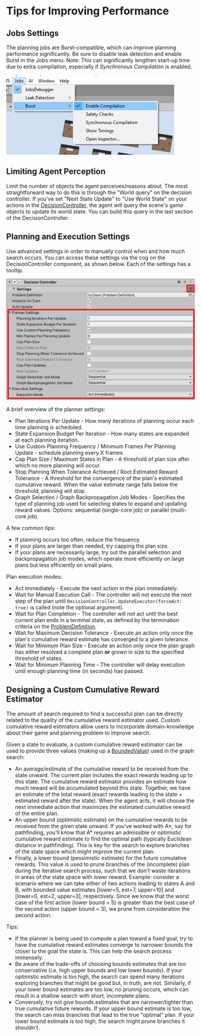 # Tips for Improving Performance
## Jobs Settings
The planning jobs are Burst-compatible, which can improve planning performance significantly. Be 
sure to disable leak detection and enable Burst in the Jobs menu. Note: This can significantly 
lengthen start-up time due to extra compilation, especially if *Synchronous Compilation* is enabled. 

![Burst](images/EnableBurst.png)

## Limiting Agent Perception
Limit the number of objects the agent perceives/reasons about. The most straightforward way to do this is through the "World query" on the decision controller. If you've set "Next State Update" to "Use World State" on your actions in the [DecisionController](xref:Unity.AI.Planner.Controller.DecisionController), the agent will query the scene's game objects to update its world state. You can build this query in the last section of the DecisionController.

## Planning and Execution Settings
Use advanced settings in order to manually control when and how much search occurs. You can access these settings via the cog on the DecisionController component, as shown below. Each of the settings has a tooltip. 

![Advanced Settings](images/AdvancedSettings.png)

A brief overview of the planner settings:
* Plan Iterations Per Update - How many iterations of planning occur each time planning is scheduled.
* State Expansion Budget Per Iteration - How many states are expanded at each planning iteration.
* Use Custom Planning Frequency / Minimum Frames Per Planning Update - schedule planning every X frames.
* Cap Plan Size / Maximum States in Plan - A threshold of plan size after which no more planning will occur.
* Stop Planning When Tolerance Achieved / Root Estimated Reward Tolerance - A threshold for the convergence of the plan's estimated cumulative reward. When the value estimate range falls below the threshold, planning will stop.
* Graph Selection / Graph Backpropagation Job Modes - Specifies the type of planning job used for selecting states to expand and updating reward values. Options: sequential (single-core job) or parallel (multi-core job).   
  

A few common tips:
* If planning occurs too often, reduce the frequency. 
* If your plans are larger than needed, try capping the plan size. 
* If your plans are necessarily large, try out the parallel selection and backpropagation job modes, which operate more efficiently on large plans but less efficiently on small plans.



Plan execution modes:
* Act Immediately - Execute the next action in the plan immediately.
* Wait for Manual Execution Call - The controller will not execute the next step of the plan until `DecisionController.UpdateExecutor(forceAct: true)` is called (note the optional argument). 
* Wait for Plan Completion - The controller will not act until the best current plan ends in a terminal state, as defined by the termination criteria on the [ProblemDefinition](xref:Unity.AI.Planner.Traits.ProblemDefinition). 
* Wait for Maximum Decision Tolerance - Execute an action only once the plan's cumulative reward estimate has converged to a given tolerance.
* Wait for Minimum Plan Size - Execute an action only once the plan graph has either resolved a complete plan **or** grown in size to the specified threshold of states. 
* Wait for Minimum Planning Time - The controller will delay execution until enough planning time (in seconds) has passed.


## Designing a Custom Cumulative Reward Estimator
The amount of search required to find a successful plan can be directly related to the quality of the cumulative reward estimator used. Custom cumulative reward estimators allow users to incorporate domain-knowledge about their game and planning problem to improve search. 

Given a state to evaluate, a custom cumulative reward estimator can be used to provide three values (making up a [BoundedValue](xref:Unity.AI.Planner.BoundedValue)) used in the graph search:

* An average/estimate of the cumulative reward to be received from the state onward. The current plan includes the exact rewards leading up to this state. The cumulative reward estimator provides an estimate how much reward will be accumulated beyond this state. Together, we have an estimate of the total reward (exact rewards leading to the state + estimated reward after the state). When the agent acts, it will choose the next immediate action that maximizes the estimated cumulative reward of the entire plan.
* An upper bound (optimistic estimate) on the cumulative rewards to be received from the given state onward. If you've worked with A\*, say for pathfinding, you'll know that A\* requires an admissible or optimistic cumulative reward estimate to find the optimal path (typically Euclidean distance in pathfinding). This is key for the search to explore branches of the state space which might improve the current plan.
* Finally, a lower bound (pessimistic estimate) for the future cumulative rewards. This value is used to prune branches of the (incomplete) plan during the iterative search process, such that we don't waste iterations in areas of the state space with lower reward. Example: consider a scenario where we can take either of two actions leading to states A and B, with bounded value estimates [lower=5, est=7, upper=10] and [lower=0, est=2, upper=3], respectively. Since we know that the worst case of the first action (lower bound = 5) is greater than the best case of the second action (upper bound = 3), we prune from consideration the second action.

Tips:
* If the planner is being used to compute a plan toward a fixed goal, try to have the cumulative reward estimates converge to narrower bounds the closer to the goal the state is. This can help the search process immensely.
* Be aware of the trade-offs of choosing bounds estimates that are too conservative (i.e. high upper bounds and low lower bounds). If your optimistic estimate is too high, the search can spend many iterations exploring branches that might be good but, in truth, are not. Similarly, if your lower bound estimates are too low, no pruning occurs, which can result in a shallow search with short, incomplete plans.
* Conversely, try not give bounds estimates that are narrower/tighter than true cumulative future rewards. If your upper bound estimate is too low, the search can miss branches that lead to the true "optimal" plan. If your lower bound estimate is too high, the search might prune branches it shouldn't.